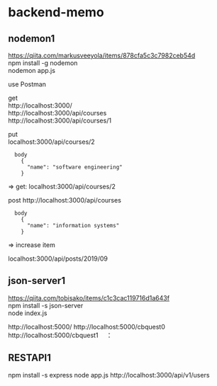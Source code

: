 # backend-memo

## nodemon1
https://qiita.com/markusveeyola/items/878cfa5c3c7982ceb54d  
npm install -g nodemon  
nodemon app.js  
  
use Postman  

get  
http://localhost:3000/  
http://localhost:3000/api/courses  
http://localhost:3000/api/courses/1  
  
put  
localhost:3000/api/courses/2  
```
  body  
    {  
      "name": "software engineering"
    }
```
  => get: localhost:3000/api/courses/2

post
http://localhost:3000/api/courses  
```
  body
    {
      "name": "information systems"
    }
```
  => increase item  

localhost:3000/api/posts/2019/09  


## json-server1
https://qiita.com/tobisako/items/c1c3cac119716d1a643f  
npm install -s json-server  
node index.js  

http://localhost:5000/
http://localhost:5000/cbquest0
http://localhost:5000/cbquest1
　：


## RESTAPI1
npm install -s express
node app.js
http://localhost:3000/api/v1/users


